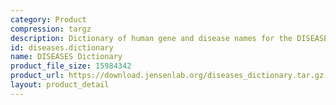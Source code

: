 ```yaml
---
category: Product
compression: targz
description: Dictionary of human gene and disease names for the DISEASES tagger
id: diseases.dictionary
name: DISEASES Dictionary
product_file_size: 15984342
product_url: https://download.jensenlab.org/diseases_dictionary.tar.gz
layout: product_detail
---
```

